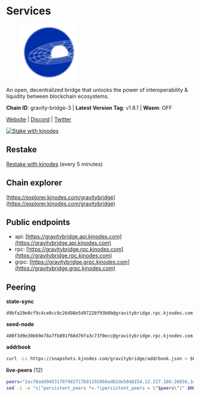 # Services

<figure><img src="https://raw.githubusercontent.com/kj89/cosmos-images/main/logos/gravitybridge.png" width="150" alt=""><figcaption></figcaption></figure>

An open, decentralized bridge that unlocks the power of  interoperability & liquidity between blockchain ecosystems.

**Chain ID**: gravity-bridge-3 | **Latest Version Tag**: v1.8.1 | **Wasm**: OFF

[Website](https://www.gravitybridge.net) | [Discord](https://discord.gg/ARV8dTSjAk) | [Twitter](https://twitter.com/gravity_bridge)

[![Stake with kjnodes](https://i.ibb.co/cr44Q8j/button-stake-with-kjnodes.png)](https://restake.app/gravitybridge/gravityvaloper1nw3uavthnjwsgrrjzav2wdg9m0pw7k4fc7hvlz)

## Restake

[Restake with kjnodes](https://restake.app/gravitybridge/gravityvaloper1nw3uavthnjwsgrrjzav2wdg9m0pw7k4fc7hvlz) (every 5 minutes)
## Chain explorer
[https://explorer.kjnodes.com/gravitybridge](https://explorer.kjnodes.com/gravitybridge)

## Public endpoints

* api: [https://gravitybridge.api.kjnodes.com](https://gravitybridge.api.kjnodes.com)
* rpc: [https://gravitybridge.rpc.kjnodes.com](https://gravitybridge.rpc.kjnodes.com)
* grpc: [https://gravitybridge.grpc.kjnodes.com](https://gravitybridge.grpc.kjnodes.com)

## Peering

**state-sync**

```text
d9bfa29e0cf9c4ce0cc9c26d98e5d97228f93b0b@gravitybridge.rpc.kjnodes.com:26656
```

**seed-node**

```text
400f3d9e30b69e78a7fb891f60d76fa3c73f0ecc@gravitybridge.rpc.kjnodes.com:26659
```

**addrbook**
```bash
curl -Ls https://snapshots.kjnodes.com/gravitybridge/addrbook.json > $HOME/.gravity/config/addrbook.json
```

**live-peers** (12)
```bash
peers="2acf8add94531707982f17b91192866ad02de504@154.12.227.186:26656,3a6315842c5121087b9a3bef769d20ab64e21091@46.8.220.127:26656,48e54221a2656616093469137ced63487f7bf456@146.56.50.55:26656,782d0262283415af141497ac5f23c7262cac7b8f@46.4.79.183:26646,114180a593e480b0443ca61bb1325289a7029bc6@78.47.198.121:26656,ca9d9d0605f178fbba3bdf92e13719ab9dce0fc7@23.88.59.82:26656,d9bfa29e0cf9c4ce0cc9c26d98e5d97228f93b0b@65.109.88.38:26656,ddf8f9ff250f760228c667d256d16ed4f1880c27@65.109.43.75:27010,c9bfc18ab832296903fb7f3370add5f4c28e1434@34.88.123.18:26656,7e5b7671f0ec3729124102f23c50d8cdd0faa583@192.26.37.56:36656,84fb0a9180b2b67b4901330a13f1dee4226ce3ac@65.108.9.169:26656,162e8994c0738fb5895e77b888718ea51d4c40d3@167.86.106.22:26656"
sed -i -e "s|^persistent_peers *=.*|persistent_peers = \"$peers\"|" $HOME/.gravity/config/config.toml
```
